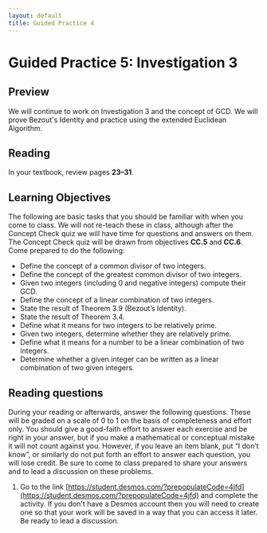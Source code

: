 ```yaml
---
layout: default
title: Guided Practice 4
---
```

# Guided Practice 5: Investigation 3

## Preview

We will continue to work on Investigation 3 and the concept of GCD. We will prove Bezout's Identity and practice using the extended Euclidean Algorithm.

## Reading

In your textbook, review pages __23–31__. 

## Learning Objectives 

The following are basic tasks that you should be familiar with when you come to class. We will not re-teach these in class, although after the Concept Check quiz we will have time for questions and answers on them. The Concept Check quiz will be drawn from objectives __CC.5__ and __CC.6__. Come prepared to do the following:

+ Define the concept of a common divisor of two integers.
+ Define the concept of the greatest common divisor of two integers.
+ Given two integers (including 0 and negative integers) compute their GCD.
+ Define the concept of a linear combination of two integers.
+ State the result of Theorem 3.9 (Bezout’s Identity).
+ State the result of Theorem 3.4.
+ Define what it means for two integers to be relatively prime.
+ Given two integers, determine whether they are relatively prime.
+ Define what it means for a number to be a linear combination of two integers.
+ Determine whether a given integer can be written as a linear combination of two given integers.

## Reading questions

During your reading or afterwards, answer the following questions. These will be graded on a scale of 0 to 1 on the basis of completeness and effort only. You should give a good-faith effort to answer each exercise and be right in your answer, but if you make a mathematical or conceptual mistake it will not count against you. However, if you leave an item blank, put “I don’t know”, or similarly do not put forth an effort to answer each question, you will lose credit. Be sure to come to class prepared to share your answers and to lead a discussion on these problems.

1. Go to the link [https://student.desmos.com/?prepopulateCode=4jfd](https://student.desmos.com/?prepopulateCode=4jfd) and complete the activity. If you don't have a Desmos account then you will need to create one so that your work will be saved in a way that you can access it later. Be ready to lead a discussion.
